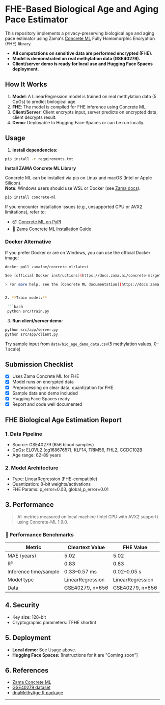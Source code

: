 # FHE-Based Biological Age and Aging Pace Estimator

This repository implements a privacy-preserving biological age and aging pace estimator using Zama's [Concrete ML](https://github.com/zama-ai/concrete-ml) Fully Homomorphic Encryption (FHE) library.

- **All computations on sensitive data are performed encrypted (FHE).**
- **Model is demonstrated on real methylation data (GSE40279).**
- **Client/server demo is ready for local use and Hugging Face Spaces deployment.**

## How It Works
1. **Model**: A LinearRegression model is trained on real methylation data (5 CpGs) to predict biological age.
2. **FHE**: The model is compiled for FHE inference using Concrete ML.
3. **Client/Server**: Client encrypts input, server predicts on encrypted data, client decrypts result.
4. **Demo**: Deployable to Hugging Face Spaces or can be run locally.

## Usage

1. **Install dependencies:**

 ```bash
 pip install -r requirements.txt
 ```

 **Install ZAMA Concrete ML Library**

Concrete ML can be installed via pip on Linux and macOS (Intel or Apple Silicon).  
**Note:** Windows users should use WSL or Docker (see [Zama docs](https://docs.zama.ai/concrete-ml/get-started/pip_installing)).

```bash
pip install concrete-ml
```
If you encounter installation issues (e.g., unsupported CPU or AVX2 limitations), refer to:

- 📦 [Concrete ML on PyPI](https://pypi.org/project/concrete-ml/)
- 📘 [Zama Concrete ML Installation Guide](https://docs.zama.ai/concrete-ml/get-started/pip_installing)

### Docker Alternative

If you prefer Docker or are on Windows, you can use the official Docker image:

```bash
docker pull zamafhe/concrete-ml:latest

See [official Docker instructions](https://docs.zama.ai/concrete-ml/get-started/pip_installing) for more details.

> For more help, see the [Concrete ML documentation](https://docs.zama.ai/concrete-ml) or [Zama’s GitHub](https://github.com/zama-ai/concrete-ml).```


2. **Train model:**

 ```bash
 python src/train.py
 ```

3. **Run client/server demo:**

```bash
python src/app/server.py
python src/app/client.py
```

Try sample input from `data/bio_age_demo_data.csv`(5 methylation values, 0–1 scale)

## Submission Checklist
- [x] Uses Zama Concrete ML for FHE
- [x] Model runs on encrypted data
- [x] Preprocessing on clear data, quantization for FHE
- [x] Sample data and demo included
- [x] Hugging Face Spaces ready
- [x] Report and code well documented

## FHE Biological Age Estimation Report

### 1. Data Pipeline
- Source: GSE40279 (656 blood samples)
- CpGs: ELOVL2 (cg16867657), KLF14, TRIM59, FHL2, CCDC102B
- Age range: 62-89 years

### 2. Model Architecture
- Type: LinearRegression (FHE-compatible)
- Quantization: 8-bit weights/activations
- FHE Params: p_error=0.03, global_p_error=0.01

## 3. Performance

> All metrics measured on local machine (Intel CPU with AVX2 support) using Concrete-ML 1.9.0.

### 🚦 Performance Benchmarks

| Metric                | Cleartext Value | FHE Value           | 
|-----------------------|-----------------|---------------------|
| MAE (years)           | 5.02            | 5.02                |
| R²                    | 0.83            | 0.83                |
| Inference time/sample | 0.33–0.57 ms    | 0.02–0.05 s         |
| Model type            | LinearRegression| LinearRegression    |
| Data                  | GSE40279, n=656 | GSE40279, n=656     |


## 4. Security
- Key size: 128-bit
- Cryptographic parameters: TFHE shortint

## 5. Deployment

- **Local demo:** See Usage above.
- **Hugging Face Spaces:** [Instructions for it are "Coming soon"]

## 6. References

- [Zama Concrete ML](https://github.com/zama-ai/concrete-ml)
- [GSE40279 dataset](https://www.ncbi.nlm.nih.gov/geo/query/acc.cgi?acc=GSE40279)
- [dnaMethyAge R package](https://github.com/yiluyucheng/dnaMethyAge)

---